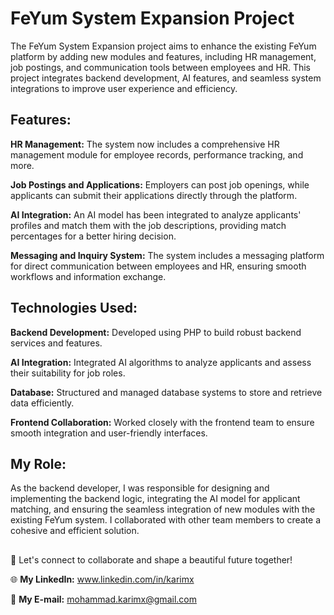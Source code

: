 # FeYum System Expansion Project  
<p>The FeYum System Expansion project aims to enhance the existing FeYum platform by adding new modules and features, including HR management, job postings, and communication tools between employees and HR. This project integrates backend development, AI features, and seamless system integrations to improve user experience and efficiency.</p>

## Features:  
<p><strong>HR Management:</strong> The system now includes a comprehensive HR management module for employee records, performance tracking, and more.</p>  
<p><strong>Job Postings and Applications:</strong> Employers can post job openings, while applicants can submit their applications directly through the platform.</p>  
<p><strong>AI Integration:</strong> An AI model has been integrated to analyze applicants' profiles and match them with the job descriptions, providing match percentages for a better hiring decision.</p>  
<p><strong>Messaging and Inquiry System:</strong> The system includes a messaging platform for direct communication between employees and HR, ensuring smooth workflows and information exchange.</p>  

## Technologies Used:  
<p><strong>Backend Development:</strong> Developed using PHP to build robust backend services and features. </p>  
<p><strong>AI Integration:</strong> Integrated AI algorithms to analyze applicants and assess their suitability for job roles.</p>  
<p><strong>Database:</strong> Structured and managed database systems to store and retrieve data efficiently.</p>  
<p><strong>Frontend Collaboration:</strong> Worked closely with the frontend team to ensure smooth integration and user-friendly interfaces.</p>  

## My Role:  
As the backend developer, I was responsible for designing and implementing the backend logic, integrating the AI model for applicant matching, and ensuring the seamless integration of new modules with the existing FeYum system. I collaborated with other team members to create a cohesive and efficient solution.

##
<p>🚀 Let's connect to collaborate and shape a beautiful future together! </p>
<p>🌐 <strong>My LinkedIn:</strong> <a href="https://www.linkedin.com/in/karimx" target="_blank">www.linkedin.com/in/karimx</a></p>
<p>📩 <strong>My E-mail:</strong> <a href="mailto:mohammad.karimx@gmail.com">mohammad.karimx@gmail.com</a></p>
